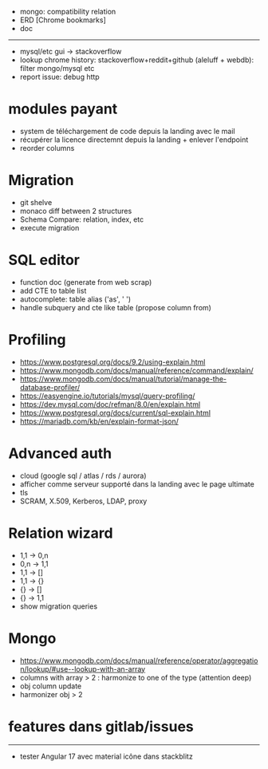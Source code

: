 - mongo: compatibility relation
- ERD [Chrome bookmarks]
- doc


----------------------------------------------------------



- mysql/etc gui -> stackoverflow
- lookup chrome history: stackoverflow+reddit+github (aleluff + webdb): filter mongo/mysql etc
- report issue: debug http



# modules payant
- system de téléchargement de code depuis la landing avec le mail
- récupérer la licence directemnt depuis la landing + enlever l'endpoint
- reorder columns


# Migration
- git shelve
- monaco diff between 2 structures
- Schema Compare: relation, index, etc
- execute migration


# SQL editor
- function doc (generate from web scrap)
- add CTE to table list
- autocomplete: table alias ('as', ' ')
- handle subquery and cte like table (propose column from)


# Profiling
- https://www.postgresql.org/docs/9.2/using-explain.html
- https://www.mongodb.com/docs/manual/reference/command/explain/
- https://www.mongodb.com/docs/manual/tutorial/manage-the-database-profiler/
- https://easyengine.io/tutorials/mysql/query-profiling/
- https://dev.mysql.com/doc/refman/8.0/en/explain.html
- https://www.postgresql.org/docs/current/sql-explain.html
- https://mariadb.com/kb/en/explain-format-json/


# Advanced auth 
- cloud (google sql / atlas / rds / aurora)
- afficher comme serveur supporté dans la landing avec le page ultimate
- tls
- SCRAM, X.509, Kerberos, LDAP, proxy


# Relation wizard
- 1,1 -> 0,n
- 0,n -> 1,1
- 1,1 -> []
- 1,1 -> {}
- {} -> []
- {} -> 1,1
- show migration queries


# Mongo
- https://www.mongodb.com/docs/manual/reference/operator/aggregation/lookup/#use--lookup-with-an-array
- columns with array > 2 : harmonize to one of the type (attention deep)
- obj column update
- harmonizer obj > 2


# features dans gitlab/issues




----------------------------------------------------------



- tester Angular 17 avec material icône dans stackblitz
